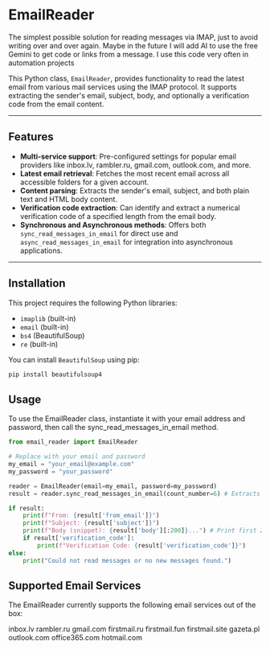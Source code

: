 # EmailReader

The simplest possible solution for reading messages via IMAP, just to avoid writing over and over again. Maybe in the future I will add AI to use the free Gemini to get code or links from a message. I use this code very often in automation projects

This Python class, `EmailReader`, provides functionality to read the latest email from various mail services using the IMAP protocol. It supports extracting the sender's email, subject, body, and optionally a verification code from the email content.

---

## Features

* **Multi-service support**: Pre-configured settings for popular email providers like inbox.lv, rambler.ru, gmail.com, outlook.com, and more.
* **Latest email retrieval**: Fetches the most recent email across all accessible folders for a given account.
* **Content parsing**: Extracts the sender's email, subject, and both plain text and HTML body content.
* **Verification code extraction**: Can identify and extract a numerical verification code of a specified length from the email body.
* **Synchronous and Asynchronous methods**: Offers both `sync_read_messages_in_email` for direct use and `async_read_messages_in_email` for integration into asynchronous applications.

---

## Installation

This project requires the following Python libraries:

* `imaplib` (built-in)
* `email` (built-in)
* `bs4` (BeautifulSoup)
* `re` (built-in)

You can install `BeautifulSoup` using pip:

```bash
pip install beautifulsoup4
```

## Usage
To use the EmailReader class, instantiate it with your email address and password, then call the sync_read_messages_in_email method.

```python
from email_reader import EmailReader

# Replace with your email and password
my_email = "your_email@example.com"
my_password = "your_password"

reader = EmailReader(email=my_email, password=my_password)
result = reader.sync_read_messages_in_email(count_number=6) # Extracts a 6-digit code

if result:
    print(f"From: {result['from_email']}")
    print(f"Subject: {result['subject']}")
    print(f"Body (snippet): {result['body'][:200]}...") # Print first 200 characters of body
    if result['verification_code']:
        print(f"Verification Code: {result['verification_code']}")
else:
    print("Could not read messages or no new messages found.")
```

## Supported Email Services
The EmailReader currently supports the following email services out of the box:

inbox.lv
rambler.ru
gmail.com
firstmail.ru
firstmail.fun
firstmail.site
gazeta.pl
outlook.com
office365.com
hotmail.com

